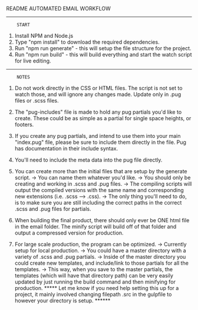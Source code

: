 README AUTOMATED EMAIL WORKFLOW

***********************
        START
1. Install NPM and Node.js
2. Type "npm install" to download the required dependencies.
3. Run "npm run generate" - this will setup the file structure for the project.
4. Run "npm run build" - this will build everything and start the watch script for live editing.

**********************
        NOTES
1. Do not work directly in the CSS or HTML files. The script
is not set to watch those, and will ignore any changes made. 
Update only in .pug files or .scss files.

2. The "pug-includes" file is made to hold any pug partials you'd like 
to create. These could be as simple as a partial for single space heights,
or footers.

3. If you create any pug partials, and intend to use them
into your main "index.pug" file, please be sure to include them
directly in the file. Pug has documentation in their include syntax.

4. You'll need to include the meta data into the pug file directly.

5. You can create more than the initial files that are setup by the generate script.
-> You can name them whatever you'd like.
-> You should only be creating and working in .scss and .pug files.
-> The compiling scripts will output the compiled versions with the same name and corresponding 
new extensions (i.e. .scss --> .css).
-> The only thing you'll need to do, is to make sure you are still including the correct paths
in the correct .scss and .pug files for partials.

6. When building the final product, there should only ever be ONE html file in the email folder.
The minify script will build off of that folder and output a compressed version for production.

7. For large scale production, the program can be optimized.
-> Currently setup for local production. 
-> You could have a master directory with a variety of .scss and .pug partials.
-> Inside of the master directory you could create new templates,
 and include/link to those partials for all the templates.
-> This way, when you save to the master partials, the templates (which will have that directory path)
can be very easily updated by just running the build command and then minifying for production.
***** Let me know if you need help setting this up for a project, it mainly involved changing filepath .src 
in the gulpfile to however your directory is setup. ******

